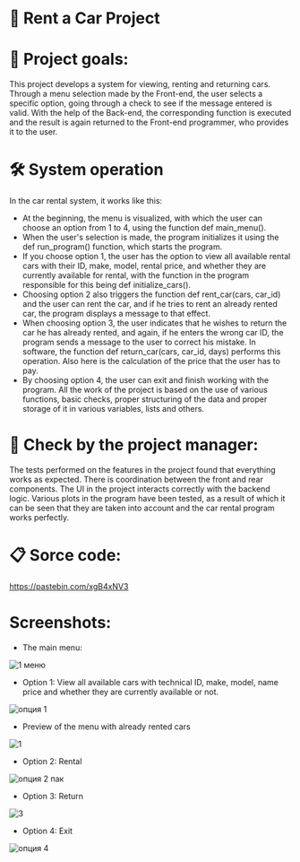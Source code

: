 # 🚗 Rent а Car Project

# 🌟 Project goals:
  This project develops a system for viewing, renting and returning cars. Through a menu selection made by the Front-end, the user selects a specific option, going through a check to see if the message entered is valid. With the help of the Back-end, the corresponding function is executed and the result is again returned to the Front-end programmer, who provides it to the user.

# 🛠 System operation
  In the car rental system, it works like this:
 - At the beginning, the menu is visualized, with which the user can choose an option from 1 to 4, using the function def main_menu().
 - When the user's selection is made, the program initializes it using the def run_program() function, which starts the program.
 - If you choose option 1, the user has the option to view all available rental cars with their ID, make, model, rental price, and whether they are currently available for rental, with the function in the program responsible for this being def initialize_cars().
 - Choosing option 2 also triggers the function def rent_car(cars, car_id) and the user can rent the car, and if he tries to rent an already rented car, the program displays a message to that effect.
 - When choosing option 3, the user indicates that he wishes to return the car he has already rented, and again, if he enters the wrong car ID, the program sends a message to the user to correct his mistake. In software, the function def return_car(cars, car_id, days) performs this operation. Also here is the calculation of the price that the user has to pay.
 - By choosing option 4, the user can exit and finish working with the program.
   All the work of the project is based on the use of various functions, basic checks, proper structuring of the data and proper storage of it in various variables, lists and others.

# 🎯 Check by the project manager:
  The tests performed on the features in the project found that everything works as expected. There is coordination between the front and rear components. The UI in the project interacts correctly with the backend logic. Various plots in the program have been tested, as a result of which it can be seen that they are taken into account and the car rental program works perfectly.

# 📋 Sorce code:

https://pastebin.com/xgB4xNV3

# Screenshots:
 - The main menu:

![1 меню](https://github.com/user-attachments/assets/c3340b7a-56ea-4eef-afea-8c24d52745cf)

 - Option 1: View all available cars with technical ID, make, model, name price and whether they are currently available or not.

![опция 1](https://github.com/user-attachments/assets/2a3cbf10-0937-4d3b-bf8b-4fc05f672aa6)

 - Preview of the menu with already rented cars

![1](https://github.com/user-attachments/assets/9540a31e-534f-4f2f-a02e-d80050ed09a2)


 - Option 2: Rental

![опция 2 пак](https://github.com/user-attachments/assets/6306aa60-2d3e-4edb-a3df-c6a861c64415)

 - Option 3: Return

![3](https://github.com/user-attachments/assets/3a04321f-015b-411c-af18-e356c3553ac9)


 - Option 4: Exit

![опция 4](https://github.com/user-attachments/assets/37d3a5db-c191-4f4a-ac05-923681820280)
